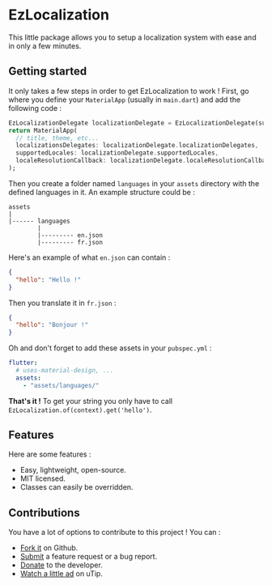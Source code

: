 # EzLocalization

This little package allows you to setup a localization system with ease and in only a few minutes.

## Getting started

It only takes a few steps in order to get EzLocalization to work !
First, go where you define your `MaterialApp` (usually in `main.dart`) and add the following code :

```dart
EzLocalizationDelegate localizationDelegate = EzLocalizationDelegate(supportedLocales: [Locale('en'), Locale('fr')]); // The first language is your default language.
return MaterialApp(
  // title, theme, etc...
  localizationsDelegates: localizationDelegate.localizationDelegates,
  supportedLocales: localizationDelegate.supportedLocales,
  localeResolutionCallback: localizationDelegate.localeResolutionCallback,
);
```

Then you create a folder named `languages` in your `assets` directory with the defined languages in it.
An example structure could be :

```
assets
|
|------ languages
        |
        |--------- en.json
        |--------- fr.json
```

Here's an example of what `en.json` can contain :

```json
{
  "hello": "Hello !"
}
```

Then you translate it in `fr.json` :

```json
{
  "hello": "Bonjour !"
}
```

Oh and don't forget to add these assets in your `pubspec.yml` :

```yml
flutter:
  # uses-material-design, ...
  assets:
    - "assets/languages/"
```

**That's it !** To get your string you only have to call `EzLocalization.of(context).get('hello')`.

## Features

Here are some features :

* Easy, lightweight, open-source.
* MIT licensed.
* Classes can easily be overridden.

## Contributions

You have a lot of options to contribute to this project ! You can :

* [Fork it](https://github.com/Skyost/EzLocalization/fork) on Github.
* [Submit](https://github.com/Skyost/EzLocalization/issues/new/choose) a feature request or a bug report.
* [Donate](https://paypal.me/Skyost) to the developer.
* [Watch a little ad](https://utip.io/skyost) on uTip.